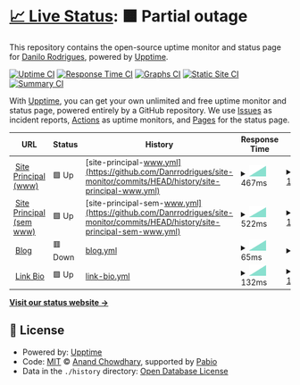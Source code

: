# [📈 Live Status](https://Danrrodrigues.github.io/site-monitor): <!--live status--> **🟧 Partial outage**

This repository contains the open-source uptime monitor and status page for [Danilo Rodrigues](https://Danrrodrigues.github.io/site-monitor), powered by [Upptime](https://github.com/upptime/upptime).

[![Uptime CI](https://github.com/Danrrodrigues/site-monitor/workflows/Uptime%20CI/badge.svg)](https://github.com/Danrrodrigues/site-monitor/actions?query=workflow%3A%22Uptime+CI%22)
[![Response Time CI](https://github.com/Danrrodrigues/site-monitor/workflows/Response%20Time%20CI/badge.svg)](https://github.com/Danrrodrigues/site-monitor/actions?query=workflow%3A%22Response+Time+CI%22)
[![Graphs CI](https://github.com/Danrrodrigues/site-monitor/workflows/Graphs%20CI/badge.svg)](https://github.com/Danrrodrigues/site-monitor/actions?query=workflow%3A%22Graphs+CI%22)
[![Static Site CI](https://github.com/Danrrodrigues/site-monitor/workflows/Static%20Site%20CI/badge.svg)](https://github.com/Danrrodrigues/site-monitor/actions?query=workflow%3A%22Static+Site+CI%22)
[![Summary CI](https://github.com/Danrrodrigues/site-monitor/workflows/Summary%20CI/badge.svg)](https://github.com/Danrrodrigues/site-monitor/actions?query=workflow%3A%22Summary+CI%22)

With [Upptime](https://upptime.js.org), you can get your own unlimited and free uptime monitor and status page, powered entirely by a GitHub repository. We use [Issues](https://github.com/Danrrodrigues/site-monitor/issues) as incident reports, [Actions](https://github.com/Danrrodrigues/site-monitor/actions) as uptime monitors, and [Pages](https://Danrrodrigues.github.io/site-monitor) for the status page.

<!--start: status pages-->
<!-- This summary is generated by Upptime (https://github.com/upptime/upptime) -->
<!-- Do not edit this manually, your changes will be overwritten -->
<!-- prettier-ignore -->
| URL | Status | History | Response Time | Uptime |
| --- | ------ | ------- | ------------- | ------ |
| <img alt="" src="https://icons.duckduckgo.com/ip3/www.angelicaandrade.com.br.ico" height="13"> [Site Principal (www)](https://www.angelicaandrade.com.br) | 🟩 Up | [site-principal-www.yml](https://github.com/Danrrodrigues/site-monitor/commits/HEAD/history/site-principal-www.yml) | <details><summary><img alt="Response time graph" src="./graphs/site-principal-www/response-time-week.png" height="20"> 467ms</summary><br><a href="https://Danrrodrigues.github.io/site-monitor/history/site-principal-www"><img alt="Response time 467" src="https://img.shields.io/endpoint?url=https%3A%2F%2Fraw.githubusercontent.com%2FDanrrodrigues%2Fsite-monitor%2FHEAD%2Fapi%2Fsite-principal-www%2Fresponse-time.json"></a><br><a href="https://Danrrodrigues.github.io/site-monitor/history/site-principal-www"><img alt="24-hour response time 467" src="https://img.shields.io/endpoint?url=https%3A%2F%2Fraw.githubusercontent.com%2FDanrrodrigues%2Fsite-monitor%2FHEAD%2Fapi%2Fsite-principal-www%2Fresponse-time-day.json"></a><br><a href="https://Danrrodrigues.github.io/site-monitor/history/site-principal-www"><img alt="7-day response time 467" src="https://img.shields.io/endpoint?url=https%3A%2F%2Fraw.githubusercontent.com%2FDanrrodrigues%2Fsite-monitor%2FHEAD%2Fapi%2Fsite-principal-www%2Fresponse-time-week.json"></a><br><a href="https://Danrrodrigues.github.io/site-monitor/history/site-principal-www"><img alt="30-day response time 467" src="https://img.shields.io/endpoint?url=https%3A%2F%2Fraw.githubusercontent.com%2FDanrrodrigues%2Fsite-monitor%2FHEAD%2Fapi%2Fsite-principal-www%2Fresponse-time-month.json"></a><br><a href="https://Danrrodrigues.github.io/site-monitor/history/site-principal-www"><img alt="1-year response time 467" src="https://img.shields.io/endpoint?url=https%3A%2F%2Fraw.githubusercontent.com%2FDanrrodrigues%2Fsite-monitor%2FHEAD%2Fapi%2Fsite-principal-www%2Fresponse-time-year.json"></a></details> | <details><summary><a href="https://Danrrodrigues.github.io/site-monitor/history/site-principal-www">100.00%</a></summary><a href="https://Danrrodrigues.github.io/site-monitor/history/site-principal-www"><img alt="All-time uptime 100.00%" src="https://img.shields.io/endpoint?url=https%3A%2F%2Fraw.githubusercontent.com%2FDanrrodrigues%2Fsite-monitor%2FHEAD%2Fapi%2Fsite-principal-www%2Fuptime.json"></a><br><a href="https://Danrrodrigues.github.io/site-monitor/history/site-principal-www"><img alt="24-hour uptime 100.00%" src="https://img.shields.io/endpoint?url=https%3A%2F%2Fraw.githubusercontent.com%2FDanrrodrigues%2Fsite-monitor%2FHEAD%2Fapi%2Fsite-principal-www%2Fuptime-day.json"></a><br><a href="https://Danrrodrigues.github.io/site-monitor/history/site-principal-www"><img alt="7-day uptime 100.00%" src="https://img.shields.io/endpoint?url=https%3A%2F%2Fraw.githubusercontent.com%2FDanrrodrigues%2Fsite-monitor%2FHEAD%2Fapi%2Fsite-principal-www%2Fuptime-week.json"></a><br><a href="https://Danrrodrigues.github.io/site-monitor/history/site-principal-www"><img alt="30-day uptime 100.00%" src="https://img.shields.io/endpoint?url=https%3A%2F%2Fraw.githubusercontent.com%2FDanrrodrigues%2Fsite-monitor%2FHEAD%2Fapi%2Fsite-principal-www%2Fuptime-month.json"></a><br><a href="https://Danrrodrigues.github.io/site-monitor/history/site-principal-www"><img alt="1-year uptime 100.00%" src="https://img.shields.io/endpoint?url=https%3A%2F%2Fraw.githubusercontent.com%2FDanrrodrigues%2Fsite-monitor%2FHEAD%2Fapi%2Fsite-principal-www%2Fuptime-year.json"></a></details>
| <img alt="" src="https://icons.duckduckgo.com/ip3/angelicaandrade.com.br.ico" height="13"> [Site Principal (sem www)](https://angelicaandrade.com.br) | 🟩 Up | [site-principal-sem-www.yml](https://github.com/Danrrodrigues/site-monitor/commits/HEAD/history/site-principal-sem-www.yml) | <details><summary><img alt="Response time graph" src="./graphs/site-principal-sem-www/response-time-week.png" height="20"> 522ms</summary><br><a href="https://Danrrodrigues.github.io/site-monitor/history/site-principal-sem-www"><img alt="Response time 522" src="https://img.shields.io/endpoint?url=https%3A%2F%2Fraw.githubusercontent.com%2FDanrrodrigues%2Fsite-monitor%2FHEAD%2Fapi%2Fsite-principal-sem-www%2Fresponse-time.json"></a><br><a href="https://Danrrodrigues.github.io/site-monitor/history/site-principal-sem-www"><img alt="24-hour response time 522" src="https://img.shields.io/endpoint?url=https%3A%2F%2Fraw.githubusercontent.com%2FDanrrodrigues%2Fsite-monitor%2FHEAD%2Fapi%2Fsite-principal-sem-www%2Fresponse-time-day.json"></a><br><a href="https://Danrrodrigues.github.io/site-monitor/history/site-principal-sem-www"><img alt="7-day response time 522" src="https://img.shields.io/endpoint?url=https%3A%2F%2Fraw.githubusercontent.com%2FDanrrodrigues%2Fsite-monitor%2FHEAD%2Fapi%2Fsite-principal-sem-www%2Fresponse-time-week.json"></a><br><a href="https://Danrrodrigues.github.io/site-monitor/history/site-principal-sem-www"><img alt="30-day response time 522" src="https://img.shields.io/endpoint?url=https%3A%2F%2Fraw.githubusercontent.com%2FDanrrodrigues%2Fsite-monitor%2FHEAD%2Fapi%2Fsite-principal-sem-www%2Fresponse-time-month.json"></a><br><a href="https://Danrrodrigues.github.io/site-monitor/history/site-principal-sem-www"><img alt="1-year response time 522" src="https://img.shields.io/endpoint?url=https%3A%2F%2Fraw.githubusercontent.com%2FDanrrodrigues%2Fsite-monitor%2FHEAD%2Fapi%2Fsite-principal-sem-www%2Fresponse-time-year.json"></a></details> | <details><summary><a href="https://Danrrodrigues.github.io/site-monitor/history/site-principal-sem-www">100.00%</a></summary><a href="https://Danrrodrigues.github.io/site-monitor/history/site-principal-sem-www"><img alt="All-time uptime 100.00%" src="https://img.shields.io/endpoint?url=https%3A%2F%2Fraw.githubusercontent.com%2FDanrrodrigues%2Fsite-monitor%2FHEAD%2Fapi%2Fsite-principal-sem-www%2Fuptime.json"></a><br><a href="https://Danrrodrigues.github.io/site-monitor/history/site-principal-sem-www"><img alt="24-hour uptime 100.00%" src="https://img.shields.io/endpoint?url=https%3A%2F%2Fraw.githubusercontent.com%2FDanrrodrigues%2Fsite-monitor%2FHEAD%2Fapi%2Fsite-principal-sem-www%2Fuptime-day.json"></a><br><a href="https://Danrrodrigues.github.io/site-monitor/history/site-principal-sem-www"><img alt="7-day uptime 100.00%" src="https://img.shields.io/endpoint?url=https%3A%2F%2Fraw.githubusercontent.com%2FDanrrodrigues%2Fsite-monitor%2FHEAD%2Fapi%2Fsite-principal-sem-www%2Fuptime-week.json"></a><br><a href="https://Danrrodrigues.github.io/site-monitor/history/site-principal-sem-www"><img alt="30-day uptime 100.00%" src="https://img.shields.io/endpoint?url=https%3A%2F%2Fraw.githubusercontent.com%2FDanrrodrigues%2Fsite-monitor%2FHEAD%2Fapi%2Fsite-principal-sem-www%2Fuptime-month.json"></a><br><a href="https://Danrrodrigues.github.io/site-monitor/history/site-principal-sem-www"><img alt="1-year uptime 100.00%" src="https://img.shields.io/endpoint?url=https%3A%2F%2Fraw.githubusercontent.com%2FDanrrodrigues%2Fsite-monitor%2FHEAD%2Fapi%2Fsite-principal-sem-www%2Fuptime-year.json"></a></details>
| <img alt="" src="https://icons.duckduckgo.com/ip3/www.angelicaandrade.com.br.ico" height="13"> [Blog](https://www.angelicaandrade.com.br/blog) | 🟥 Down | [blog.yml](https://github.com/Danrrodrigues/site-monitor/commits/HEAD/history/blog.yml) | <details><summary><img alt="Response time graph" src="./graphs/blog/response-time-week.png" height="20"> 65ms</summary><br><a href="https://Danrrodrigues.github.io/site-monitor/history/blog"><img alt="Response time 65" src="https://img.shields.io/endpoint?url=https%3A%2F%2Fraw.githubusercontent.com%2FDanrrodrigues%2Fsite-monitor%2FHEAD%2Fapi%2Fblog%2Fresponse-time.json"></a><br><a href="https://Danrrodrigues.github.io/site-monitor/history/blog"><img alt="24-hour response time 65" src="https://img.shields.io/endpoint?url=https%3A%2F%2Fraw.githubusercontent.com%2FDanrrodrigues%2Fsite-monitor%2FHEAD%2Fapi%2Fblog%2Fresponse-time-day.json"></a><br><a href="https://Danrrodrigues.github.io/site-monitor/history/blog"><img alt="7-day response time 65" src="https://img.shields.io/endpoint?url=https%3A%2F%2Fraw.githubusercontent.com%2FDanrrodrigues%2Fsite-monitor%2FHEAD%2Fapi%2Fblog%2Fresponse-time-week.json"></a><br><a href="https://Danrrodrigues.github.io/site-monitor/history/blog"><img alt="30-day response time 65" src="https://img.shields.io/endpoint?url=https%3A%2F%2Fraw.githubusercontent.com%2FDanrrodrigues%2Fsite-monitor%2FHEAD%2Fapi%2Fblog%2Fresponse-time-month.json"></a><br><a href="https://Danrrodrigues.github.io/site-monitor/history/blog"><img alt="1-year response time 65" src="https://img.shields.io/endpoint?url=https%3A%2F%2Fraw.githubusercontent.com%2FDanrrodrigues%2Fsite-monitor%2FHEAD%2Fapi%2Fblog%2Fresponse-time-year.json"></a></details> | <details><summary><a href="https://Danrrodrigues.github.io/site-monitor/history/blog">0.00%</a></summary><a href="https://Danrrodrigues.github.io/site-monitor/history/blog"><img alt="All-time uptime 0.00%" src="https://img.shields.io/endpoint?url=https%3A%2F%2Fraw.githubusercontent.com%2FDanrrodrigues%2Fsite-monitor%2FHEAD%2Fapi%2Fblog%2Fuptime.json"></a><br><a href="https://Danrrodrigues.github.io/site-monitor/history/blog"><img alt="24-hour uptime 0.00%" src="https://img.shields.io/endpoint?url=https%3A%2F%2Fraw.githubusercontent.com%2FDanrrodrigues%2Fsite-monitor%2FHEAD%2Fapi%2Fblog%2Fuptime-day.json"></a><br><a href="https://Danrrodrigues.github.io/site-monitor/history/blog"><img alt="7-day uptime 0.00%" src="https://img.shields.io/endpoint?url=https%3A%2F%2Fraw.githubusercontent.com%2FDanrrodrigues%2Fsite-monitor%2FHEAD%2Fapi%2Fblog%2Fuptime-week.json"></a><br><a href="https://Danrrodrigues.github.io/site-monitor/history/blog"><img alt="30-day uptime 0.00%" src="https://img.shields.io/endpoint?url=https%3A%2F%2Fraw.githubusercontent.com%2FDanrrodrigues%2Fsite-monitor%2FHEAD%2Fapi%2Fblog%2Fuptime-month.json"></a><br><a href="https://Danrrodrigues.github.io/site-monitor/history/blog"><img alt="1-year uptime 0.00%" src="https://img.shields.io/endpoint?url=https%3A%2F%2Fraw.githubusercontent.com%2FDanrrodrigues%2Fsite-monitor%2FHEAD%2Fapi%2Fblog%2Fuptime-year.json"></a></details>
| <img alt="" src="https://icons.duckduckgo.com/ip3/www.angelicaandrade.com.br.ico" height="13"> [Link Bio](https://www.angelicaandrade.com.br/link-bio) | 🟩 Up | [link-bio.yml](https://github.com/Danrrodrigues/site-monitor/commits/HEAD/history/link-bio.yml) | <details><summary><img alt="Response time graph" src="./graphs/link-bio/response-time-week.png" height="20"> 132ms</summary><br><a href="https://Danrrodrigues.github.io/site-monitor/history/link-bio"><img alt="Response time 132" src="https://img.shields.io/endpoint?url=https%3A%2F%2Fraw.githubusercontent.com%2FDanrrodrigues%2Fsite-monitor%2FHEAD%2Fapi%2Flink-bio%2Fresponse-time.json"></a><br><a href="https://Danrrodrigues.github.io/site-monitor/history/link-bio"><img alt="24-hour response time 132" src="https://img.shields.io/endpoint?url=https%3A%2F%2Fraw.githubusercontent.com%2FDanrrodrigues%2Fsite-monitor%2FHEAD%2Fapi%2Flink-bio%2Fresponse-time-day.json"></a><br><a href="https://Danrrodrigues.github.io/site-monitor/history/link-bio"><img alt="7-day response time 132" src="https://img.shields.io/endpoint?url=https%3A%2F%2Fraw.githubusercontent.com%2FDanrrodrigues%2Fsite-monitor%2FHEAD%2Fapi%2Flink-bio%2Fresponse-time-week.json"></a><br><a href="https://Danrrodrigues.github.io/site-monitor/history/link-bio"><img alt="30-day response time 132" src="https://img.shields.io/endpoint?url=https%3A%2F%2Fraw.githubusercontent.com%2FDanrrodrigues%2Fsite-monitor%2FHEAD%2Fapi%2Flink-bio%2Fresponse-time-month.json"></a><br><a href="https://Danrrodrigues.github.io/site-monitor/history/link-bio"><img alt="1-year response time 132" src="https://img.shields.io/endpoint?url=https%3A%2F%2Fraw.githubusercontent.com%2FDanrrodrigues%2Fsite-monitor%2FHEAD%2Fapi%2Flink-bio%2Fresponse-time-year.json"></a></details> | <details><summary><a href="https://Danrrodrigues.github.io/site-monitor/history/link-bio">100.00%</a></summary><a href="https://Danrrodrigues.github.io/site-monitor/history/link-bio"><img alt="All-time uptime 100.00%" src="https://img.shields.io/endpoint?url=https%3A%2F%2Fraw.githubusercontent.com%2FDanrrodrigues%2Fsite-monitor%2FHEAD%2Fapi%2Flink-bio%2Fuptime.json"></a><br><a href="https://Danrrodrigues.github.io/site-monitor/history/link-bio"><img alt="24-hour uptime 100.00%" src="https://img.shields.io/endpoint?url=https%3A%2F%2Fraw.githubusercontent.com%2FDanrrodrigues%2Fsite-monitor%2FHEAD%2Fapi%2Flink-bio%2Fuptime-day.json"></a><br><a href="https://Danrrodrigues.github.io/site-monitor/history/link-bio"><img alt="7-day uptime 100.00%" src="https://img.shields.io/endpoint?url=https%3A%2F%2Fraw.githubusercontent.com%2FDanrrodrigues%2Fsite-monitor%2FHEAD%2Fapi%2Flink-bio%2Fuptime-week.json"></a><br><a href="https://Danrrodrigues.github.io/site-monitor/history/link-bio"><img alt="30-day uptime 100.00%" src="https://img.shields.io/endpoint?url=https%3A%2F%2Fraw.githubusercontent.com%2FDanrrodrigues%2Fsite-monitor%2FHEAD%2Fapi%2Flink-bio%2Fuptime-month.json"></a><br><a href="https://Danrrodrigues.github.io/site-monitor/history/link-bio"><img alt="1-year uptime 100.00%" src="https://img.shields.io/endpoint?url=https%3A%2F%2Fraw.githubusercontent.com%2FDanrrodrigues%2Fsite-monitor%2FHEAD%2Fapi%2Flink-bio%2Fuptime-year.json"></a></details>

<!--end: status pages-->

[**Visit our status website →**](https://Danrrodrigues.github.io/site-monitor)

## 📄 License

- Powered by: [Upptime](https://github.com/upptime/upptime)
- Code: [MIT](./LICENSE) © [Anand Chowdhary](https://anandchowdhary.com), supported by [Pabio](https://pabio.com)
- Data in the `./history` directory: [Open Database License](https://opendatacommons.org/licenses/odbl/1-0/)

